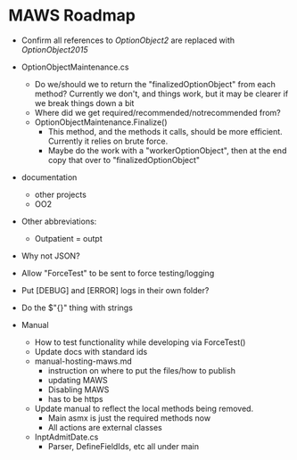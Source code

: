 ﻿# MAWS Roadmap



* Confirm all references to *OptionObject2* are replaced with *OptionObject2015*

* OptionObjectMaintenance.cs
    * Do we/should we to return the "finalizedOptionObject" from each method? Currently we don't, and things work, but it may be clearer if we break things down a bit
    * Where did we get required/recommended/notrecommended from?
    * OptionObjectMaintenance.Finalize()
        * This method, and the methods it calls, should be more efficient. Currently it relies on brute force.
        * Maybe do the work with a "workerOptionObject", then at the end copy that over to "finalizedOptionObject"

* documentation
    * other projects
    * OO2

* Other abbreviations:
    * Outpatient = outpt 

* Why not JSON?

* Allow "ForceTest" to be sent to force testing/logging

* Put [DEBUG] and [ERROR] logs in their own folder?

* Do the $"{}" thing with strings

* Manual
  * How to test functionality while developing via ForceTest()
  * Update docs with standard ids
  * manual-hosting-maws.md
    * instruction on where to put the files/how to publish
    * updating MAWS
    * Disabling MAWS
    * has to be https
  * Update manual to reflect the local methods being removed.
      * Main asmx is just the required methods now
      * All actions are external classes
  * InptAdmitDate.cs
      * Parser, DefineFieldIds, etc all under main
